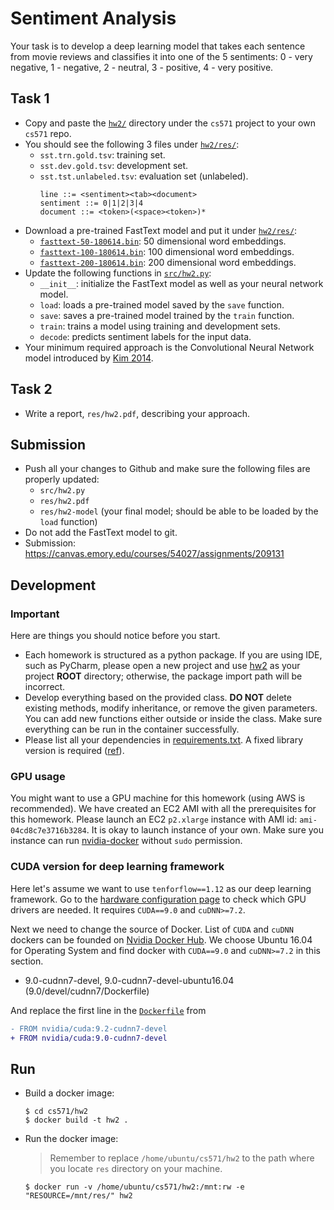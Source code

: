 Sentiment Analysis
=====

Your task is to develop a deep learning model that takes each sentence from movie reviews and classifies it into one of the 5 sentiments: 0 - very negative, 1 - negative, 2 - neutral, 3 - positive, 4 - very positive.


## Task 1

* Copy and paste the [`hw2/`](.) directory under the `cs571` project to your own `cs571` repo.
* You should see the following 3 files under [`hw2/res/`](res):
  * `sst.trn.gold.tsv`: training set.
  * `sst.dev.gold.tsv`: development set.
  * `sst.tst.unlabeled.tsv`: evaluation set (unlabeled).
    ```
    line ::= <sentiment><tab><document>
    sentiment ::= 0|1|2|3|4
    document ::= <token>(<space><token>)*
    ```
* Download a pre-trained FastText model and put it under [`hw2/res/`](res):
  * [`fasttext-50-180614.bin`](https://s3.amazonaws.com/elit-public/resources/embedding/fasttext-50-180614.bin): 50 dimensional word embeddings.
  * [`fasttext-100-180614.bin`](https://s3.amazonaws.com/elit-public/resources/embedding/fasttext-100-180614.bin): 100 dimensional word embeddings.
  * [`fasttext-200-180614.bin`](https://s3.amazonaws.com/elit-public/resources/embedding/fasttext-50-180614.bin): 200 dimensional word embeddings.
* Update the following functions in [`src/hw2.py`](src/hw2.py):
  * `__init__`: initialize the FastText model as well as your neural network model.
  * `load`: loads a pre-trained model saved by the `save` function.
  * `save`: saves a pre-trained model trained by the `train` function.
  * `train`: trains a model using training and development sets.
  * `decode`: predicts sentiment labels for the input data.
* Your minimum required approach is the Convolutional Neural Network model introduced by [Kim 2014](https://www.aclweb.org/anthology/D14-1181).


## Task 2

* Write a report, `res/hw2.pdf`, describing your approach.


## Submission

* Push all your changes to Github and make sure the following files are properly updated:
  * `src/hw2.py`
  * `res/hw2.pdf`
  * `res/hw2-model` (your final model; should be able to be loaded by the `load` function)
* Do not add the FastText model to git.
* Submission: https://canvas.emory.edu/courses/54027/assignments/209131


## Development

### Important

Here are things you should notice before you start.

* Each homework is structured as a python package. If you are using IDE, such as PyCharm, please open a new project and use [hw2](.) as your project **ROOT** directory; otherwise, the package import path will be incorrect. 
* Develop everything based on the provided class. **DO NOT** delete existing methods, modify inheritance, or remove the given parameters. You can add new functions either outside or inside the class. Make sure everything can be run in the container successfully. 
* Please list all your dependencies in [requirements.txt](requirements.txt). A fixed library version is required ([ref](https://pip.readthedocs.io/en/1.1/requirements.html)).

### GPU usage
 
You might want to use a GPU machine for this homework (using AWS is recommended).
We have created an EC2 AMI with all the prerequisites for this homework.
Please launch an EC2 `p2.xlarge` instance with AMI id:  `ami-04cd8c7e3716b3284`.
It is okay to launch instance of your own.
Make sure you instance can run [nvidia-docker](https://github.com/NVIDIA/nvidia-docker) without `sudo` permission.

### CUDA version for deep learning framework

Here let's assume we want to use `tenforflow==1.12` as our deep learning framework. Go to the [hardware configuration page](https://www.tensorflow.org/install/gpu) to check which GPU drivers are needed. It requires `CUDA==9.0` and `cuDNN>=7.2`.    

Next we need to change the source of Docker. List of `CUDA` and `cuDNN` dockers can be founded on [Nvidia Docker Hub](https://hub.docker.com/r/nvidia/cuda/). We choose Ubuntu 16.04 for Operating System and find 
docker with `CUDA==9.0` and `cuDNN>=7.2` in this section. 

- 9.0-cudnn7-devel, 9.0-cudnn7-devel-ubuntu16.04 (9.0/devel/cudnn7/Dockerfile)

And replace the first line in the [`Dockerfile`](Dockerfile) from

```diff
- FROM nvidia/cuda:9.2-cudnn7-devel
+ FROM nvidia/cuda:9.0-cudnn7-devel
```  


## Run

* Build a docker image:
  ```
  $ cd cs571/hw2
  $ docker build -t hw2 .
  ```
* Run the docker image:
  > Remember to replace `/home/ubuntu/cs571/hw2` to the path where you locate `res` directory on your machine.
  ```
  $ docker run -v /home/ubuntu/cs571/hw2:/mnt:rw -e "RESOURCE=/mnt/res/" hw2
  ```